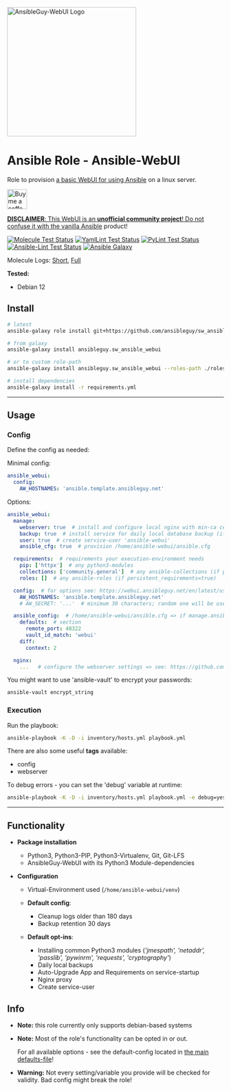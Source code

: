 <a href="https://github.com/ansibleguy/webui">
  <img src="https://raw.githubusercontent.com/ansibleguy/webui/latest/src/ansibleguy-webui/aw/static/img/logo.svg" alt="AnsibleGuy-WebUI Logo" width="300"/>
</a>

# Ansible Role - Ansible-WebUI

Role to provision [a basic WebUI for using Ansible](https://github.com/ansibleguy/webui) on a linux server.

<a href='https://ko-fi.com/ansible0guy' target='_blank'><img height='35' style='border:0px;height:46px;' src='https://az743702.vo.msecnd.net/cdn/kofi3.png?v=0' border='0' alt='Buy me a coffee' />

**DISCLAIMER**: This WebUI is an **unofficial community project**! Do not confuse it with the vanilla [Ansible](https://ansible.com/) product!

[![Molecule Test Status](https://badges.ansibleguy.net/sw_ansible_webui.molecule.svg)](https://github.com/ansibleguy/_meta_cicd/blob/latest/templates/usr/local/bin/cicd/molecule.sh.j2)
[![YamlLint Test Status](https://badges.ansibleguy.net/sw_ansible_webui.yamllint.svg)](https://github.com/ansibleguy/_meta_cicd/blob/latest/templates/usr/local/bin/cicd/yamllint.sh.j2)
[![PyLint Test Status](https://badges.ansibleguy.net/sw_ansible_webui.pylint.svg)](https://github.com/ansibleguy/_meta_cicd/blob/latest/templates/usr/local/bin/cicd/pylint.sh.j2)
[![Ansible-Lint Test Status](https://badges.ansibleguy.net/sw_ansible_webui.ansiblelint.svg)](https://github.com/ansibleguy/_meta_cicd/blob/latest/templates/usr/local/bin/cicd/ansiblelint.sh.j2)
[![Ansible Galaxy](https://badges.ansibleguy.net/galaxy.badge.svg)](https://galaxy.ansible.com/ui/standalone/roles/ansibleguy/sw_ansible_webui)

Molecule Logs: [Short](https://badges.ansibleguy.net/log/molecule_sw_ansible_webui_test_short.log), [Full](https://badges.ansibleguy.net/log/molecule_sw_ansible_webui_test.log)

**Tested:**
* Debian 12

## Install

```bash
# latest
ansible-galaxy role install git+https://github.com/ansibleguy/sw_ansible_webui

# from galaxy
ansible-galaxy install ansibleguy.sw_ansible_webui

# or to custom role-path
ansible-galaxy install ansibleguy.sw_ansible_webui --roles-path ./roles

# install dependencies
ansible-galaxy install -r requirements.yml
```

----

## Usage

### Config

Define the config as needed:

Minimal config:

```yaml
ansible_webui:
  config:
    AW_HOSTNAMES: 'ansible.template.ansibleguy.net'
```

Options:

```yaml
ansible_webui:
  manage:
    webserver: true  # install and configure local nginx with min-ca cert
    backup: true  # install service for daily local database backup (if database is managed)
    user: true  # create service-user 'ansible-webui'
    ansible_cfg: true  # provision /home/ansible-webui/ansible.cfg

  requirements:  # requirements your execution-environment needs
    pip: ['httpx']  # any python3-modules
    collections: ['community.general']  # any ansible-collections (if persistent_requirements=true)
    roles: []  # any ansible-roles (if persistent_requirements=true)

  config:  # for options see: https://webui.ansibleguy.net/en/latest/usage/4_config.html#settings
    AW_HOSTNAMES: 'ansible.template.ansibleguy.net'
    # AW_SECRET: '...'  # minimum 30 characters; random one will be used if none was provided

  ansible_config:  # /home/ansible-webui/ansible.cfg => if manage.ansible_cfg=true; see: https://docs.ansible.com/ansible/latest/reference_appendices/config.html
    defaults:  # section
      remote_port: 48322
      vault_id_match: 'webui'
    diff:
      context: 2

  nginx:
    ...   # configure the webserver settings => see: https://github.com/ansibleguy/infra_nginx
```

You might want to use 'ansible-vault' to encrypt your passwords:
```bash
ansible-vault encrypt_string
```

### Execution

Run the playbook:
```bash
ansible-playbook -K -D -i inventory/hosts.yml playbook.yml
```

There are also some useful **tags** available:
* config
* webserver

To debug errors - you can set the 'debug' variable at runtime:
```bash
ansible-playbook -K -D -i inventory/hosts.yml playbook.yml -e debug=yes
```

----

## Functionality

* **Package installation**
  * Python3, Python3-PIP, Python3-Virtualenv, Git, Git-LFS
  * AnsibleGuy-WebUI with its Python3 Module-dependencies


* **Configuration**
  * Virtual-Environment used (`/home/ansible-webui/venv`)

  * **Default config**:
    * Cleanup logs older than 180 days
    * Backup retention 30 days

  * **Default opt-ins**:
    * Installing common Python3 modules (*'jmespath', 'netaddr', 'passlib', 'pywinrm', 'requests', 'cryptography'*)
    * Daily local backups
    * Auto-Upgrade App and Requirements on service-startup
    * Nginx proxy
    * Create service-user

## Info

* **Note:** this role currently only supports debian-based systems


* **Note:** Most of the role's functionality can be opted in or out.

  For all available options - see the default-config located in [the main defaults-file](https://github.com/ansibleguy/sw_ansible_webui/blob/latest/defaults/main/1_main.yml)!


* **Warning:** Not every setting/variable you provide will be checked for validity. Bad config might break the role!
